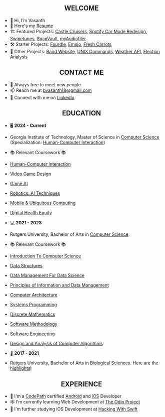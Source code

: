 <h2 align="center">WELCOME</h2>

- 👋 Hi, I’m Vasanth
- 📝 Here's my [Resume](https://drive.google.com/file/d/1eKKJFGxJRMfjdrHATP5c0bK0BfADDj5D/view?usp=sharing)
- 🏗️ Featured Projects: [Castle Cruisers](https://github.com/vvhawk/castle-cruisers), [Spotify Car Mode Redesign](https://github.com/vvhawk/spotify-car-mode-redesign), [Swipetunes](https://github.com/vvhawk/swipetunes), [SnapVault](https://github.com/vvhawk/photo-library-app), [myAudiofiler](https://github.com/vvhawk/myaudiofiler)
- 🛠️ Starter Projects: [Fourdle](https://github.com/vvhawk/fourdle), [Emojo](https://github.com/vvhawk/mood-ring), [Fresh Carrots](https://github.com/vvhawk/fresh-carrots)
- 🚧 Other Projects: [Band Website](https://github.com/vvhawk/band-website), [UNIX Commands](https://github.com/vvhawk/UNIX-commands), [Weather API](https://github.com/vvhawk/weather-api), [Election Analysis](https://github.com/vvhawk/election-analysis)

<h2 align="center">CONTACT ME</h2>  

- 🤝 Always free to meet new people   
- 📫 Reach me at bvasanth18@gmail.com
- 🔗 Connect with me on [LinkedIn](https://www.linkedin.com/in/vasanthbanumurthy/)

<h2 align="center">EDUCATION</h2> 

- 🖥️ **2024 - Current**
- Georgia Institute of Technology, Master of Science in [Computer Science](https://omscs.gatech.edu/) (Specialization: [Human-Computer Interaction](https://omscs.gatech.edu/specialization-human-computer-interaction))
- 📚 Relevant Coursework 📚
- [Human-Computer Interaction](https://omscs.gatech.edu/cs-6750-human-computer-interaction)
- [Video Game Design](https://omscs.gatech.edu/cs-6457-video-game-design)
- [Game AI](https://omscs.gatech.edu/cs-7632-game-ai)
- [Robotics: AI Techniques](https://omscs.gatech.edu/cs-7638-robotics-ai-techniques)
- [Mobile & Ubiquitous Computing](https://omscs.gatech.edu/cs-7470-mobile-ubiquitous-computing)
- [Digital Health Equity](https://omscs.gatech.edu/cs-6435-digital-health-equity)


  
- 💻 **2021 - 2023**
- Rutgers University, Bachelor of Arts in [Computer Science](https://www.cs.rutgers.edu/).
- 📚 Relevant Coursework 📚
- [Introduction To Computer Science](https://www.cs.rutgers.edu/academics/undergraduate/course-synopses/course-details/01-198-111-introduction-to-computer-science)
- [Data Structures](https://www.cs.rutgers.edu/academics/undergraduate/course-synopses/course-details/01-198-112-data-structures)
- [Data Management For Data Science](https://www.cs.rutgers.edu/academics/undergraduate/course-synopses/course-details/01-198-210-data-management-for-data-science)
- [Principles of Information and Data Management](https://www.cs.rutgers.edu/academics/undergraduate/course-synopses/course-details/01-198-336-principles-of-information-and-data-management)
- [Computer Architecture](https://www.cs.rutgers.edu/academics/undergraduate/course-synopses/course-details/01-198-211-computer-architecture)
- [Systems Programming](https://www.cs.rutgers.edu/academics/undergraduate/course-synopses/course-details/01-198-214-systems-programming)
- [Discrete Mathematics](https://www.cs.rutgers.edu/academics/undergraduate/course-synopses/course-details/01-198-205-introduction-to-discrete-structures-i)
- [Software Methodology](https://www.cs.rutgers.edu/academics/undergraduate/course-synopses/course-details/01-198-213-software-methodology)
- [Software Engineering](https://www.cs.rutgers.edu/academics/undergraduate/course-synopses/course-details/01-198-431-software-engineering)
- [Design and Analysis of Computer Algorithms](https://www.cs.rutgers.edu/academics/undergraduate/course-synopses/course-details/01-198-344-design-and-analysis-of-computer-algorithms)
  
- 🧬 **2017 - 2021**
-  Rutgers University, Bachelor of Arts in [Biological Sciences](https://biology.rutgers.edu/). Here are the [highlights](https://drive.google.com/file/d/1Pc6EUy1iW4-hQpqHJOucBC1_PrZ64XyE/view?usp=sharing)!


<h2 align="center">EXPERIENCE</h2> 

- 🤖 I'm a [CodePath](https://www.codepath.org/about) certified [Android](https://www.codepath.org/courses/android-development) and [iOS](https://www.codepath.org/courses/ios-development) Developer
- 🕸️ I'm currently learning Web Development at [The Odin Project](https://www.theodinproject.com)
- 🍎 I'm further studying iOS Development at [Hacking With Swift](https://www.hackingwithswift.com/) 



<!---
vvhawk/vvhawk is a ✨ special ✨ repository because its `README.md` (this file) appears on your GitHub profile.
You can click the Preview link to take a look at your changes.
--->
